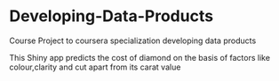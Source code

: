 # Developing-Data-Products
Course Project to coursera specialization developing data products

This Shiny app predicts the cost of diamond on the basis of factors like colour,clarity and cut apart from its carat value
